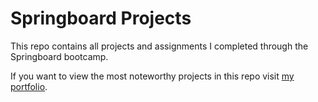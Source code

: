 # Springboard Projects

This repo contains all projects and assignments I completed through the Springboard bootcamp.

If you want to view the most noteworthy projects in this repo visit [my portfolio](https://portfolio.thetyster.dev).
